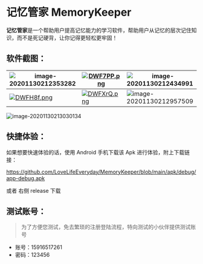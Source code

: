 # 记忆管家 MemoryKeeper

**记忆管家**是一个帮助用户提高记忆能力的学习软件，帮助用户从记忆的层次记住知识，而不是死记硬背，让你记得更轻松更牢固！

## 软件截图：

| ![image-20201130212353282](https://i.loli.net/2020/11/30/bklgf2NOVYAe35S.png) | [![DWF7PP.png](https://s3.ax1x.com/2020/11/30/DWF7PP.png)](https://imgchr.com/i/DWF7PP) | ![image-20201130212434991](https://i.loli.net/2020/11/30/HrSWZYpoXOa8RJG.png) | ![image-20201130212446775](https://i.loli.net/2020/11/30/vV42C7Zh6eaE8Kd.png) |
| ------------------------------------------------------------ | ------------------------------------------------------------ | ------------------------------------------------------------ | ------------------------------------------------------------ |
| [![DWFH8f.png](https://s3.ax1x.com/2020/11/30/DWFH8f.png)](https://imgchr.com/i/DWFH8f) | [![DWFXrQ.png](https://s3.ax1x.com/2020/11/30/DWFXrQ.png)](https://imgchr.com/i/DWFXrQ) | ![image-20201130212957509](https://i.loli.net/2020/11/30/kqVMGZRXhNyDHJf.png) | ![image-20201130213013358](https://i.loli.net/2020/11/30/fXkDwHEOuogAV2Y.png) |

![image-20201130213030134](https://i.loli.net/2020/11/30/dGELzVNvYamKtgQ.png)

##  快捷体验：

如果想要快速体验的话，使用 Android 手机下载该 Apk 进行体验，附上下载链接：

https://github.com/LoveLifeEveryday/MemoryKeeper/blob/main/apk/debug/app-debug.apk

或者 右侧 release 下载

## 测试账号：

> 为了方便您测试，免去繁琐的注册登陆流程，特向测试的小伙伴提供测试账号

- 账号：15916517261
- 密码：123456

